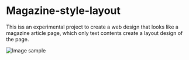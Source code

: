 # Magazine-style-layout

This iss an experimental project to create a web design that looks like a magazine article page, which only text contents create a layout design of the page. 

![Image sample](https://www.pinterest.ca/jiyoungkim365/layouts/)
